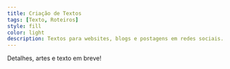 ```yaml
---
title: Criação de Textos
tags: [Texto, Roteiros]
style: fill
color: light
description: Textos para websites, blogs e postagens em redes sociais.
---
```


Detalhes, artes e texto em breve!